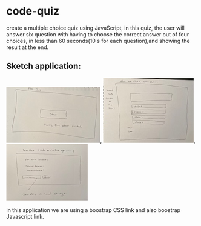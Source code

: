 # code-quiz
create a multiple choice quiz using JavaScript, in this quiz, the user will answer six question with having to choose the correct answer out of four choices, in less than 60 seconds(10 s for each question),and showing the result at the end.


## Sketch application:

![sketch-start](img/sketch-start.png),
![sketch-question](img/sketch-questions.png),
![sketch-result](img/sketch-result.png)


in this application we are using a boostrap CSS link and also boostrap Javascript link.